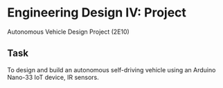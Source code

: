# Engineering Design IV: Project 
 Autonomous Vehicle Design Project (2E10)

## Task
To design and build an autonomous self-driving vehicle using an Arduino Nano-33 IoT device, IR sensors.
